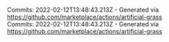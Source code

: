 Commits: 2022-02-12T13:48:43.213Z - Generated via https://github.com/marketplace/actions/artificial-grass
<br>
Commits: 2022-02-12T13:48:43.213Z - Generated via https://github.com/marketplace/actions/artificial-grass
<br>
